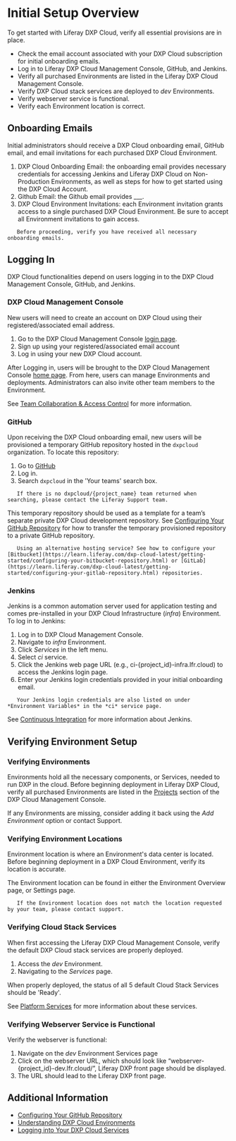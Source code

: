 # Initial Setup Overview

To get started with Liferay DXP Cloud, verify all essential provisions are in place.

- Check the email account associated with your DXP Cloud subscription for initial onboarding emails.
- Log in to Liferay DXP Cloud Management Console, GitHub, and Jenkins.
- Verify all purchased Environments are listed in the Liferay DXP Cloud Management Console.
- Verify DXP Cloud stack services are deployed to *dev* Environments.
- Verify webserver service is functional.
- Verify each Environment location is correct.

<!-- Include Github Configuration: Verify GitHub is properly configured/connected. Locate the DXP Cloud repository in their GitHub account. -->

## Onboarding Emails

Initial administrators should receive a DXP Cloud onboarding email, GitHub email, and email invitations for each purchased DXP Cloud Environment.

1. DXP Cloud Onboarding Email: the onboarding email provides necessary credentials for accessing Jenkins and Liferay DXP Cloud on Non-Production Environments, as well as steps for how to get started using the DXP Cloud Account. <!-- What about Production Environments? -->
1. Github Email: the Github email provides ___. <!-- What does this email say? -->
1. DXP Cloud Environment Invitations: each Environment invitation grants access to a single purchased DXP Cloud Environment. Be sure to accept all Environment invitations to gain access.

```important::
   Before proceeding, verify you have received all necessary onboarding emails.
```

## Logging In

DXP Cloud functionalities depend on users logging in to the DXP Cloud Management Console, GitHub, and Jenkins. <!-- Should this be more nuanced? -->

<!-- Include: ### Locating Login Credentials ? -->

### DXP Cloud Management Console

New users will need to create an account on DXP Cloud using their registered/associated email address.

1. Go to the DXP Cloud Management Console [login page](https://console.liferay.cloud/login).
1. Sign up using your registered/associated email account
1. Log in using your new DXP Cloud account.
<!-- What does this look like? Is there any other step in here? -->
After Logging in, users will be brought to the DXP Cloud Management Console [home page](https://console.liferay.cloud/projects). From here, users can manage Environments and deployments. Administrators can also invite other team members to the Environment.

<!-- Insert IMG -->

See [Team Collaboration & Access Control](https://learn.liferay.com/dxp-cloud-latest/manage-and-optimize/team-collaboration-and-access-control.html) for more information.

### GitHub

Upon receiving the DXP Cloud onboarding email, new users will be provisioned a temporary GitHub repository hosted in the `dxpcloud` organization. To locate this repository:

1. Go to [GitHub](https://github.com/)
1. Log in. <!-- Will the user need to create a Github account using the email associated with the DXP Cloud Subscription? How is the GitHub email relevant? -->
1. Search `dxpcloud` in the 'Your teams' search box.

<!-- Insert IMG -->

```important::
   If there is no dxpcloud/{project_name} team returned when searching, please contact the Liferay Support team.
```

This temporary repository should be used as a template for a team’s separate private DXP Cloud development repository. See [Configuring Your GitHub Repository](https://learn.liferay.com/dxp-cloud-latest/getting-started/configuring-your-github-repository.html) for how to transfer the temporary provisioned repository to a private GitHub repository.

```note::
   Using an alternative hosting service? See how to configure your [Bitbucket](https://learn.liferay.com/dxp-cloud-latest/getting-started/configuring-your-bitbucket-repository.html) or [GitLab](https://learn.liferay.com/dxp-cloud-latest/getting-started/configuring-your-gitlab-repository.html) repositories.
```

### Jenkins

Jenkins is a common automation server used for application testing and comes pre-installed in your DXP Cloud Infrastructure (*infra*) Environment. To log in to Jenkins:

1. Log in to DXP Cloud Management Console.
1. Navigate to *infra* Environment.
1. Click *Services* in the left menu.
1. Select *ci* service.
1. Click the Jenkins web page URL (e.g., ci-{project_id}-infra.lfr.cloud) to access the Jenkins login page.
1. Enter your Jenkins login credentials provided in your initial onboarding email.

```note::
   Your Jenkins login credentials are also listed on under *Environment Variables* in the *ci* service page.
```
<!-- Insert IMG -->

See [Continuous Integration](https://learn.liferay.com/dxp-cloud-latest/platform-services/continuous-integration.html) for more information about Jenkins.

## Verifying Environment Setup

<!-- Insert Intro Remarks -->

### Verifying Environments

Environments hold all the necessary components, or Services, needed to run DXP in the cloud. Before beginning deployment in Liferay DXP Cloud, verify all purchased Environments are listed in the [Projects](https://console.liferay.cloud/projects) section of the DXP Cloud Management Console.

<!-- Insert IMG -->

If any Environments are missing, consider adding it back using the *Add Environment* option or contact Support. <!-- Why would I choose one or the other? -->

<!-- Had: See [Understanding DXP Cloud Environments](https://learn.liferay.com/dxp-cloud-latest/getting-started/understanding-dxp-cloud-environments.html?highlight=location) for more information. -->

### Verifying Environment Locations

Environment location is where an Environment's data center is located. Before beginning deployment in a DXP Cloud Environment, verify its location is accurate.

The Environment location can be found in either the Environment Overview page, or Settings page.

<!-- Insert IMG -->

```important::
   If the Environment location does not match the location requested by your team, please contact support.
```
<!-- Had: See [Understanding DXP Cloud Environments](https://learn.liferay.com/dxp-cloud-latest/getting-started/understanding-dxp-cloud-environments.html?highlight=location) for more information. -->

### Verifying Cloud Stack Services

When first accessing the Liferay DXP Cloud Management Console, verify the default DXP Cloud stack services are properly deployed.

1. Access the *dev* Environment.
1. Navigating to the *Services* page.

<!-- Insert IMG -->

When properly deployed, the status of all 5 default Cloud Stack Services should be 'Ready'.

See [Platform Services](https://learn.liferay.com/dxp-cloud-latest/platform_services.html) for more information about these services.

### Verifying Webserver Service is Functional

Verify the webserver is functional: 
1. Navigate on the *dev* Environment Services page
1. Click on the webserver URL, which should look like “webserver-{project_id}-dev.lfr.cloud/”, Liferay DXP front page should be displayed.
1. The URL should lead to the Liferay DXP front page.

## Additional Information
- [Configuring Your GitHub Repository](https://learn.liferay.com/dxp-cloud-latest/getting-started/configuring-your-github-repository.html)
- [Understanding DXP Cloud Environments](https://learn.liferay.com/dxp-cloud-latest/getting-started/understanding-dxp-cloud-environments.html?highlight=location)
- [Logging into Your DXP Cloud Services](https://learn.liferay.com/dxp-cloud-latest/getting-started/logging-into-your-dxp-cloud-services.html)
